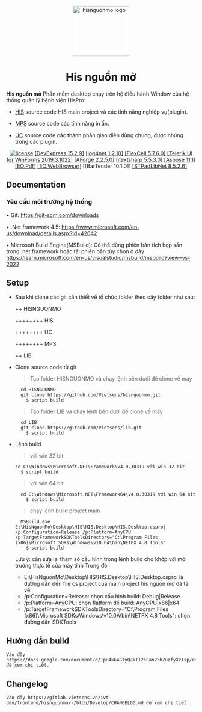 <!-- markdownlint-disable-next-line -->
<p align="center">
  <a href="https://nguonmo.benhvienthongminh.vn/ords/f?p=106:1:9302229919244:::::" rel="noopener" target="_blank"><img width="150" height="133" src="https://nguonmo.benhvienthongminh.vn/i/apex_ui/img/favicons/hispro/hispro-180.png" alt="hisnguonmo logo"></a>
</p>

<h1 align="center">His nguồn mở</h1>

**His nguồn mở** Phần mềm desktop chạy trên hệ điều hành Window của hệ thống quản lý bệnh viện HisPro:

- [HIS](https://github.com/Vietsens/hisnguonmo/tree/Develop/HIS) source code HIS main project và các tính năng nghiệp vụ(plugin).

- [MPS](https://github.com/Vietsens/hisnguonmo/tree/Develop/MPS) source code các tính năng in ấn.

- [UC](https://github.com/Vietsens/hisnguonmo/tree/Develop/UC) source code các thành phần giao diện dùng chung, được nhúng trong các plugin.

<div align="center">

[![license](https://img.shields.io/badge/license-GPL3-blue.svg)](https://github.com/Vietsens/hisnguonmo/blob/Develop/LICENSE)
[[DevExpress 15.2.9]](https://www.devexpress.com/)
[[log4net 1.2.10]](https://www.nuget.org/packages/log4net/1.2.10)
[[FlexCell 5.7.6.0]](https://www.tmssoftware.com/site/flexcelnet.asp)
[[Telerik UI for WinForms 2019.3.1022]](https://www.telerik.com/)
[[AForge 2.2.5.0]](https://www.nuget.org/packages/AForge/2.2.5)
[[itextsharp 5.5.3.0]](https://www.nuget.org/packages/iTextSharp/5.5.3)
[[Aspose 11.1]](https://www.nuget.org/packages/Aspose.Words/11.1.0)
[[EO.Pdf]](https://www.nuget.org/packages/EO.Pdf/20.3.34)
[[EO.WebBrowser]](https://www.nuget.org/packages/EO.WebBrowser/20.3.34)
[[BarTender 10.1.0]]
[[STPadLibNet 8.5.2.6]](https://en.signotec.com/portal/seiten/signopad-api-device-api--900000170-10002.html)

</div>



## Documentation

### Yêu cầu môi trường hệ thống
•	Git: https://git-scm.com/downloads

•	.Net framework 4.5:  https://www.microsoft.com/en-us/download/details.aspx?id=42642

•	Microsoft Build Engine(MSBuild): Có thể dùng phiên bản tích hợp sẵn trong .net framework 
	hoặc tải phiên bản tùy chọn ở đây https://learn.microsoft.com/en-us/visualstudio/msbuild/msbuild?view=vs-2022




## Setup

- Sau khi clone các git cần thiết về tổ chức folder theo cây folder như sau:

	++ HISNGUONMO
	
	++++++++ HIS
	
	++++++++ UC
	
	++++++++ MPS
	
	++ LIB
	
- Clone source code	từ git
  > Tạo folder HISNGUONMO và chạy lệnh bên dưới để clone về máy
  ```shell
	cd HISNGUONMO
	git clone https://github.com/Vietsens/hisnguonmo.git
	  $ script build
  ```  	
	
  > Tạo folder LIB và chạy lệnh bên dưới để clone về máy
  ```shell
	cd LIB
	git clone https://github.com/Vietsens/lib.git
	  $ script build
  ```  
  
- Lệnh build
  > với win 32 bit
	```shell
	cd C:\Windows\Microsoft.NET\Framework\v4.0.30319 với win 32 bit
	  $ script build
  ``` 
  > với win 64 bit
  ```shell
	cd C:\Windows\Microsoft.NET\Framework64\v4.0.30319 với win 64 bit
  	  $ script build
  ``` 
  > chạy lệnh build project main
  ```shell
	MSBuild.exe E:\HisNguonMo\Desktop\HIS\HIS.Desktop\HIS.Desktop.csproj /p:Configuration=Release /p:Platform=AnyCPU /p:TargetFrameworkSDKToolsDirectory="C:\Program Files (x86)\Microsoft SDKs\Windows\v10.0A\bin\NETFX 4.8 Tools"
  	  $ script build
  ```  	
	Lưu ý: cần sửa lại tham số cấu hình trong lệnh build cho khớp với môi trường thực tế của máy tính
	Trong đó
	-	E:\HisNguonMo\Desktop\HIS\HIS.Desktop\HIS.Desktop.csproj là đường dẫn đến file cs project của main project his nguồn mở đã tải về
	-	/p:Configuration=Release: chọn cấu hình build: Debug|Release
	-	/p:Platform=AnyCPU: chọn flatform để build: AnyCPU|x86|x64
	-	/p:TargetFrameworkSDKToolsDirectory="C:\Program Files (x86)\Microsoft SDKs\Windows\v10.0A\bin\NETFX 4.8 Tools": chọn đường dẫn SDKTools

 
## Hướng dẫn build

	Vào đây https://docs.google.com/document/d/1pH4kG4GTyQZkT12sCan25hZuzfyXzIsp/edit để xem chi tiết.

## Changelog

	Vào đây https://gitlab.vietsens.vn/ivt-dev/frontend/hisnguonmo/-/blob/Develop/CHANGELOG.md để xem chi tiết.
